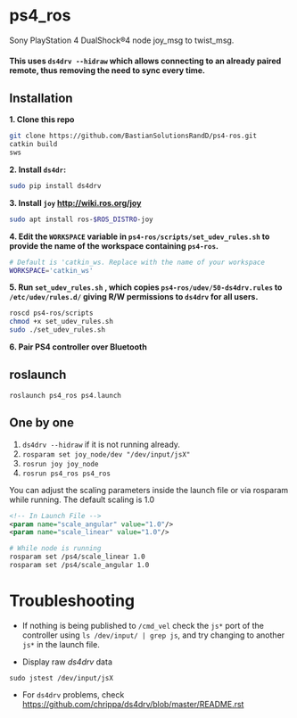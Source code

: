 # ps4_ros
Sony PlayStation 4 DualShock®4 node joy_msg to twist_msg.
#### This uses `ds4drv --hidraw` which allows connecting to an already paired remote, thus removing the need to sync every time.

## Installation
**1. Clone this repo**
```bash
git clone https://github.com/BastianSolutionsRandD/ps4-ros.git
catkin build
sws
```
**2. Install `ds4dr`:**
```bash
sudo pip install ds4drv
```
**3. Install `joy` http://wiki.ros.org/joy**
```bash
sudo apt install ros-$ROS_DISTRO-joy
```
**4. Edit the `WORKSPACE` variable in `ps4-ros/scripts/set_udev_rules.sh` to provide the name of the workspace containing `ps4-ros`.**
```bash
# Default is 'catkin_ws. Replace with the name of your workspace
WORKSPACE='catkin_ws'
```
**5. Run `set_udev_rules.sh` , which copies `ps4-ros/udev/50-ds4drv.rules` to `/etc/udev/rules.d/`  giving R/W permissions to `ds4drv` for all users.**
```bash
roscd ps4-ros/scripts
chmod +x set_udev_rules.sh
sudo ./set_udev_rules.sh
```
**6. Pair PS4 controller over Bluetooth**


## roslaunch
```
roslaunch ps4_ros ps4.launch
```
## One by one
1. `ds4drv --hidraw` if it is not running already.
2. `rosparam set joy_node/dev "/dev/input/jsX"`
3. `rosrun joy joy_node`
4. `rosrun ps4_ros ps4_ros`

 You can adjust the scaling parameters inside the launch file or via rosparam while running. The default scaling is 1.0
```xml
<!-- In Launch File -->
<param name="scale_angular" value="1.0"/>
<param name="scale_linear" value="1.0"/>
```
```bash
# While node is running
rosparam set /ps4/scale_linear 1.0
rosparam set /ps4/scale_angular 1.0
```
# Troubleshooting
* If nothing is being published to `/cmd_vel` check the `js*` port of the controller using `ls /dev/input/ | grep js`, and try changing to another `js*` in the launch file.

* Display raw _ds4drv_ data
 ```
 sudo jstest /dev/input/jsX
 ```

* For `ds4drv` problems, check https://github.com/chrippa/ds4drv/blob/master/README.rst
